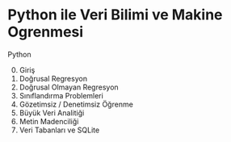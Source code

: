 # Python ile Veri Bilimi ve Makine Ogrenmesi
Python

0) Giriş
1) Doğrusal Regresyon
2) Doğrusal Olmayan Regresyon
3) Sınıflandırma Problemleri
4) Gözetimsiz / Denetimsiz Öğrenme
5) Büyük Veri Analitiği
6) Metin Madenciliği
7) Veri Tabanları ve SQLite

